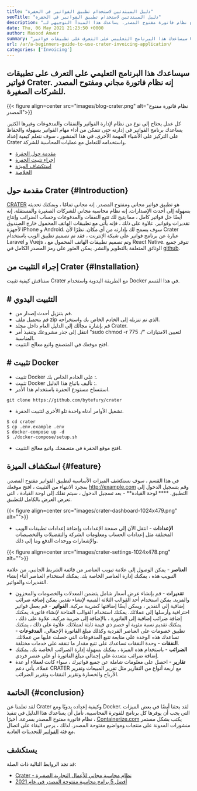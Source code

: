 ```yaml
---
title: "دليل المبتدئين لاستخدام تطبيق الفواتير في الحفرة" 
seoTitle: "دليل المبتدئين لاستخدام تطبيق الفواتير في الحفرة" 
description: "برنامج تعليمي للبدء مع نظام فاتورة مفتوح المصدر. يساعدك هذا المبدأ التوجيهي لـ Crater على التعرف على المفاهيم والميزات الأساسية." 
date: Thu, 06 May 2021 21:23:50 +0000
author: Masood Anwer
summary: "سيساعدك هذا البرنامج التعليمي على التعرف على تطبيقات فواتير Crater. إنه نظام فاتورة مجاني ومفتوح المصدر للشركات الصغيرة." 
url: /ar/a-beginners-guide-to-use-crater-invoicing-application/
categories: ['Invoicing']
---
```


## سيساعدك هذا البرنامج التعليمي على التعرف على تطبيقات فواتير Crater. إنه نظام فاتورة مجاني ومفتوح المصدر للشركات الصغيرة.

{{< figure align=center src="images/blog-crater.png" alt="نظام فاتورة مفتوح المصدر">}}

كل عمل يحتاج إلى نوع من نظام لإدارة الفواتير والنفقات والمدفوعات وغيرها الكثير. يساعدك برنامج الفواتير في إدارته حتى تتمكن من أداء مهام الفواتير بسهولة والحفاظ على التركيز على الأشياء المهمة الأخرى. في هذا المنشور ، سوف نتعلم كيفية إعداد Crater واستخدامه للتعامل مع عمليات المحاسبة للشركة.
  * [مقدمة حول الحفرة][1]
  * [إجراء تثبيت الحفرة][2]
  * [استكشاف الميزة][3]
  * [الخلاصة][4]

## مقدمة حول Crater   {#Introduction}
[CRATER][5] هو تطبيق فواتير مجاني ومفتوح المصدر. إنه مجاني تمامًا ، ويمكنك تحديثه بسهولة إلى أحدث الإصدارات. إنه نظام محاسبة مجاني للشركات الصغيرة والمستقلة. إنه أيضًا حل فواتير كامل ، مما يتيح لك تتبع النفقات والمدفوعات وحساب الضرائب وإنتاج تقديرات وفواتير. علاوة على ذلك ، فإنه يأتي مع تطبيقات الهاتف المحمول خارج الصندوق لأجهزة iPhone و Android. سوف يسمح لك بإدارته من أي مكان. نظرًا لأن Crater عبارة عن برنامج فواتير على شبكة الإنترنت ، فقد تم تصميم تطبيق الويب باستخدام Laravel و Vuejs ، وتم تصميم تطبيقات الهاتف المحمول مع React Native. تتوفر جميع الوثائق المتعلقة بالتطوير والنشر. يمكن العثور على رمز المصدر الكامل في [github][6].

## إجراء التثبيت من Crater   {#Installation}
سنناقش كيفية تثبيت Crater مع الطريقة اليدوية واستخدام Docker في هذا القسم.

## # التثبيت اليدوي
  * قم بتنزيل أحدث إصدار من.
  * قم بتحميل ملف zip الذي تم تنزيله إلى الخادم الخاص بك واستخراجه.
  * قم بإشارة مجالك إلى الدليل العام داخل مجلد Crater.
  * انتقل إلى جذر مشروعك وتنفيذ أمر "sudo chmod -r 775 ./" لتعيين الامتيازات المناسبة.
  * افتح موقعك في المتصفح واتبع معالج التثبيت.

## # تثبيت Docker
  * تثبيت Docker على الخادم الخاص بك :.
  * تثبيت Docker تأليف باتباع هذا الدليل :.
  * استنساخ مستودع الحفرة باستخدام هذا الأمر.
```
git clone https://github.com/bytefury/crater
```
  * تشغيل الأوامر أدناه واحدة تلو الأخرى لتثبيت الحفرة.
```
$ cd crater
$ cp .env.example .env
$ docker-compose up -d
$ ./docker-compose/setup.sh
```
  * افتح موقع الحفرة في متصفحك واتبع معالج التثبيت.

## استكشاف الميزة   {#feature}
في هذا القسم ، سوف نستكشف الميزات الأساسية لتطبيق الفواتير مفتوح المصدر. بمجرد الانتهاء من التثبيت ، افتح موقعك http://example.com وقم بتسجيل الدخول إلى التطبيق.
   ****  لوحة القيادة** - بعد تسجيل الدخول ، سيتم نقلك إلى لوحة القيادة ، التي تعرض العرض بالكامل للتطبيق.

{{< figure align=center src="images/crater-dashboard-1024x479.png" alt="">}}

  * **الإعدادات**  - انتقل الآن إلى صفحة الإعدادات وإضافة إعدادات تطبيقات الويب المختلفة مثل إعدادات الحساب ومعلومات الشركة والتفضيلات والتخصيصات والإشعارات ووحدات الدفع وما إلى ذلك.

{{< figure align=center src="images/crater-settings-1024x478.png" alt="">}}

   **العناصر**  - يمكن الوصول إلى علامة تبويب العناصر من قائمة الشريط الجانبي. من علامة التبويب هذه ، يمكنك إدارة العناصر الخاصة بك. يمكنك استخدام العناصر أثناء إنشاء التقديرات والفواتير.
  * **تقديرات**  - قم بإنشاء عرض أسعار شامل يتضمن المعدلات والخصومات والمخزون والمزيد. يمكن استخدام أحد القوالب الثلاثة المبنية لإنشاء تقدير. يمكن إضافة ضرائب إضافية إلى التقدير ، ويمكن أيضًا إضافتها كضريبة مركبة.
   **الفواتير**  - قم بعمل فواتير احترافية وأرسلها إلى عملائك. يمكنك استخدام القوالب المتاحة لإنشاء فاتورة. يمكنك إضافة ضرائب إضافية إلى الفاتورة ، بالإضافة إلى ضريبة مركبة. علاوة على ذلك ، يمكنك تقديم نسبة مئوية أو خصم ذي قيمة ثابتة لعملائك. علاوة على ذلك ، يمكنك تطبيق خصومات على العناصر الفردية وكذلك مبلغ الفاتورة الإجمالي.
   **المدفوعات**  - تساعدك هذه الوحدة على متابعة تتبع المدفوعات التي حصلت عليها من عملائك.
   **النفقات**  - وحدة النفقات تساعدك على تتبع مقدار ما تنفقه على خدمات مختلفة.
  * **الضرائب**  - باستخدام هذه الميزة ، يمكنك بسهولة إدارة الضرائب الخاصة بك. يمكنك إضافة ضرائب متعددة على إجمالي مبلغ الفاتورة أو على عنصر فردي.
  * **تقارير**  - احصل على معلومات شاملة عن جميع فواتيرك ، سواء كانت لعملاء أو عدة عملاء. يأتي دعم CRATER مع أربعة أنواع من التقارير مثل تقرير المبيعات وتقرير الأرباح والخسارة وتقرير النفقات وتقرير الضرائب.

## الخاتمة   {#conclusion}
لقد تعلمنا عن Crater وكيفية إعداده يدويًا ومع Docker. لقد بحثنا أيضًا في بعض الميزات التي يجب أن يوفرها كل برنامج للفوترة المحاسبية. نأمل أن يساعدك هذا الدليل في تنفيذ نظام فاتورة مفتوح المصدر بسرعة.
أخيرًا ، [Containerize.com][7] يكتب بشكل مستمر منشورات المدونة على منتجات ومواضيع مفتوحة المصدر. لذلك ، يرجى البقاء على اتصال مع فئة [الفواتير][8] للتحديثات العادية.

## يستكشف
قد تجد الروابط التالية ذات الصلة:
  * [Crater - نظام محاسبة مجاني للأعمال التجارية الصغيرة][5]
  * [أفضل 5 برامج محاسبة مفتوحة المصدر في عام 2021][9]

  
[1]: #Introduction
[2]: #Installation
[3]: #Feature
[4]: #Conclusion
[5]: https://products.containerize.com/invoicing/crater/
[6]: https://github.com/bytefury/crater
[7]: https://containerize.com
[8]: https://blog.containerize.com/category/invoicing/
[9]: https://blog.containerize.com/invoicing/top-5-open-source-accounting-software-in-the-year-2021/
